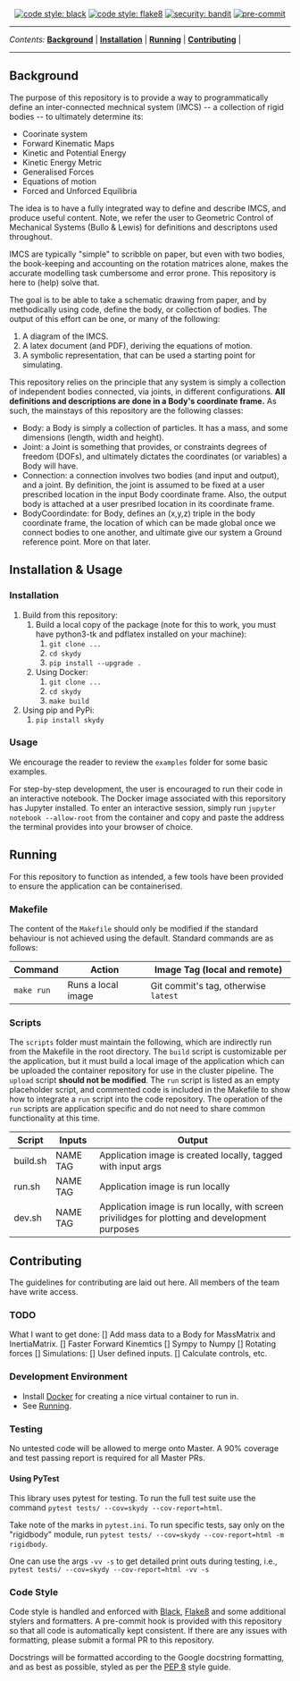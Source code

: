 <p align="center">
<a href="https://github.com/psf/black"><img alt="code style: black" src="https://img.shields.io/badge/code%20style-black-000000.svg"></a>
<a href="https://gitlab.com/PyCQA/flake8"><img alt="code style: flake8" src="https://img.shields.io/badge/code%20style-pep8-orange.svg"></a>
<a href="https://github.com/PyCQA/bandit"><img alt="security: bandit" src="https://img.shields.io/badge/security-bandit-yellow.svg"></a>
<a href="https://github.com/pre-commit/pre-commit"><img src="https://img.shields.io/badge/pre--commit-enabled-brightgreen?logo=pre-commit&logoColor=white" alt="pre-commit" style="max-width:100%;"></a>
</p>

---

_Contents:_
**[Background](#background)** |
**[Installation](#installation)** |
**[Running](#running)** |
**[Contributing](#contributing)** |

---

## Background

The purpose of this repository is to provide a way to programmatically define an
inter-connected mechnical system (IMCS) -- a collection of rigid bodies -- to ultimately determine its:
- Coorinate system
- Forward Kinematic Maps
- Kinetic and Potential Energy
- Kinetic Energy Metric
- Generalised Forces
- Equations of motion
- Forced and Unforced Equilibria

The idea is to have a fully integrated way to define and describe IMCS, and produce useful content. Note, we refer the user to Geometric Control of Mechanical Systems (Bullo & Lewis) for definitions and descriptons used throughout.

IMCS are typically "simple" to scribble on paper, but even with two bodies, the book-keeping and accounting
on the rotation matrices alone, makes the accurate modelling task cumbersome and error prone. This repository is here to (help) solve that.

The goal is to be able to take a schematic drawing from paper, and by methodically using code,
define the body, or collection of bodies. The output of this effort can be one, or many of the following:
1. A diagram of the IMCS.
2. A latex document (and PDF), deriving the equations of motion.
3. A symbolic representation, that can be used a starting point for simulating.

This repository relies on the principle that any system is simply a collection of independent bodies connected, via joints, in different configurations. **All definitions and descriptions are done in a Body's coordinate frame.** As such, the mainstays of this repository are the following classes:
- Body: a Body is simply a collection of particles. It has a mass, and some dimensions (length, width and height).
- Joint: a Joint is something that provides, or constraints degrees of freedom (DOFs), and ultimately dictates the coordinates (or variables) a Body will have.
- Connection: a connection involves two bodies (and input and output), and a joint. By definition, the joint is assumed to be fixed at a user prescribed location in the input Body coordinate frame. Also, the output body is attached at a user presribed location in its coordinate frame.
- BodyCoordindate: for Body, defines an (x,y,z) triple in the body coordinate frame, the location of which can be made global once we connect bodies to one another, and ultimate give our system a Ground reference point. More on that later.

## Installation & Usage

### Installation

1. Build from this repository:
    1. Build a local copy of the package (note for this to work, you must have python3-tk and pdflatex installed on your machine):
        1. `git clone ...`
        2. `cd skydy`
        3. `pip install --upgrade .`
    2. Using Docker:
        1. `git clone ...`
        2. `cd skydy`
        3. `make build`
2. Using pip and PyPi:
    1. `pip install skydy`

### Usage

We encourage the reader to review the `examples` folder for some basic examples.

For step-by-step development, the user is encouraged to run their code in an interactive notebook. The Docker image associated with this reporsitory has Jupyter installed. To enter an interactive session, simply run `jupyter notebook --allow-root` from the container and copy and paste the address the terminal provides into your browser of choice.

## Running

For this repository to function as intended, a few tools have been provided to ensure the application can be containerised.

### Makefile

The content of the `Makefile` should only be modified if the standard behaviour is not achieved using the default. Standard commands are as follows:

| Command  | Action | Image Tag (local and remote)
----------------------|---|---
`make run` | Runs a local image | Git commit's tag, otherwise `latest`

### Scripts

The `scripts` folder must maintain the following, which are indirectly run from the Makefile in the root directory. The `build` script is customizable per the  application, but it must build a local image of the application which can be uploaded the container repository for use in the cluster pipeline. The `upload` script **should not be modified**. The `run` script is listed as an empty placeholder script, and commented code is included in the Makefile to show how to integrate a `run` script into the code repository. The operation of the `run` scripts are application specific and do not need to share common functionality at this time.

| Script   | Inputs |Output|
|----------|------ |---
| build.sh  | NAME TAG | Application image is created locally, tagged with input args |
| run.sh    | NAME TAG | Application image is run locally |
| dev.sh    | NAME TAG | Application image is run locally, with screen privilidges for plotting and development purposes |

## Contributing
The guidelines for contributing are laid out here. All members of the team have write access.

### TODO
What I want to get done:
[] Add mass data to a Body for MassMatrix and InertiaMatrix.
[] Faster Forward Kinemtics
[] Sympy to Numpy
[] Rotating forces
[] Simulations:
    [] User defined inputs.
    [] Calculate controls, etc.

### Development Environment
- Install [Docker](https://docs.docker.com/install/linux/docker-ce/ubuntu/) for creating a nice virtual container to run in.
- See [Running](#Running).

### Testing
No untested code will be allowed to merge onto Master. A 90% coverage and test passing report is required for all Master PRs.

#### Using PyTest
This library uses pytest for testing. To run the full test suite use the command `pytest tests/ --cov=skydy --cov-report=html`.

Take note of the marks in `pytest.ini`. To run specific tests, say only on the "rigidbody" module, run `pytest tests/ --cov=skydy --cov-report=html -m rigidbody`.

One can use the args `-vv -s` to get detailed print outs during testing, i.e., `pytest tests/ --cov=skydy --cov-report=html -vv -s`

### Code Style
Code style is handled and enforced with [Black](https://github.com/psf/black), [Flake8](https://gitlab.com/pycqa/flake8) and some additional stylers and formatters. A pre-commit hook is provided with this repository so that all code is automatically kept consistent. If there are any issues with formatting, please submit a formal PR to this repository.

Docstrings will be formatted according to the Google docstring formatting, and as best as possible, styled as per the [PEP 8](https://www.python.org/dev/peps/pep-0008/) style guide.
